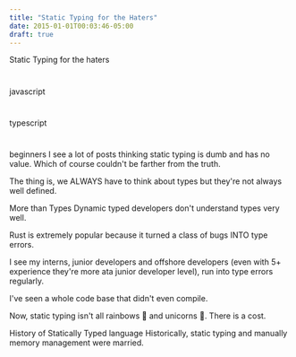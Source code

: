 ```yaml
---
title: "Static Typing for the Haters"
date: 2015-01-01T00:03:46-05:00
draft: true
---
```


Static Typing for the haters

#

javascript

#

typescript

#

beginners
I see a lot of posts thinking static typing is dumb and has no value. Which of course couldn't be farther from the truth.

The thing is, we ALWAYS have to think about types but they're not always well defined.

More than Types
Dynamic typed developers don't understand types very well.

Rust is extremely popular because it turned a class of bugs INTO type errors.

I see my interns, junior developers and offshore developers (even with 5+ experience they're more ata junior developer level), run into type errors regularly.

I've seen a whole code base that didn't even compile.

Now, static typing isn't all rainbows 🌈 and unicorns 🦄. There is a cost.

History of Statically Typed language
Historically, static typing and manually memory management were married.

